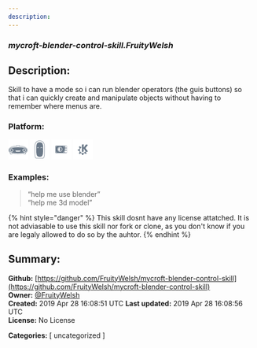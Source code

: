 ```yaml
---
description: 
---
```


### _mycroft-blender-control-skill.FruityWelsh_  
## Description:  
Skill to have a mode so i can run blender operators (the guis buttons) so that i can quickly create and manipulate objects without having to remember where menus are.  
  
  
### Platform:  
 ![Mark I](../.gitbook/assets/mark-1-icon.png)  ![Mark II](../.gitbook/assets/mark-2-icon.png)  ![Picroft](../.gitbook/assets/picroft-icon.png)  ![plasmoid](../.gitbook/assets/kde.png)   
### Examples:  
> “help me use blender”  
> “help me 3d model”  
  
{% hint style="danger" %}
This skill dosnt have any license attatched. It is not adviasable to use this skill nor fork or clone, as you don't know if you are legaly allowed to do so by the auhtor.
{% endhint %}
  
## Summary:  
**Github:** [https://github.com/FruityWelsh/mycroft-blender-control-skill](https://github.com/FruityWelsh/mycroft-blender-control-skill)  
**Owner:** [@FruityWelsh](https://github.com/FruityWelsh)  
**Created:** 2019 Apr 28 16:08:51 UTC  **Last updated:** 2019 Apr 28 16:08:56 UTC  
**License:** No License  
  
**Categories:** [ uncategorized ]   
